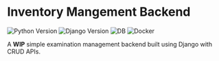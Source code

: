 # Inventory Mangement Backend

![Python Version](https://img.shields.io/badge/python-v3.8-brightgreen)
![Django Version](https://img.shields.io/badge/django-v3.2-brightgreen)
![DB](https://img.shields.io/badge/db-postgres-brightgreen)
![Docker](https://img.shields.io/badge/docker-yes-brightgreen)

A **WIP** simple examination management backend built using Django with CRUD APIs.
